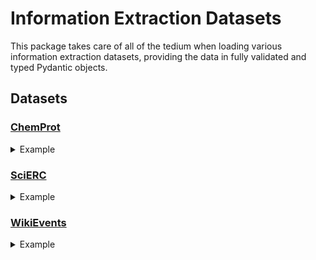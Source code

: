 # Information Extraction Datasets

This package takes care of all of the tedium when loading various information extraction datasets, providing the data in fully validated and typed Pydantic objects.

## Datasets

### [ChemProt](./src/ie_datasets/datasets/chemprot/README.md)

<details>
  <summary>Example</summary>

  ```py
  from ie_datasets import ChemProt
  ChemProt.load_units("train")
  ChemProt.load_units("validation")
  ChemProt.load_units("test")
  ```
</details>

### [SciERC](./src/ie_datasets/datasets/scierc/README.md)

<details>
  <summary>Example</summary>

  ```py
  from ie_datasets import SciERC
  SciERC.load_units("train")
  SciERC.load_units("dev")
  SciERC.load_units("test")
  ```
</details>

### [WikiEvents](./src/ie_datasets/datasets/wikievents/README.md)

<details>
  <summary>Example</summary>

  ```py
  from ie_datasets import WikiEvents
  WikiEvents.load_ontology()
  WikiEvents.load_units("train")
  WikiEvents.load_units("dev")
  WikiEvents.load_units("test")
  ```
</details>
